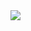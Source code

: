 <img src='https://cdn.discordapp.com/attachments/844940044594053171/959776575438598214/15a01c098ffdec9d9492060351f3aa4e.png?size=1024'>
